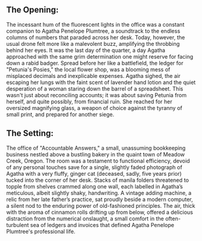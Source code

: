 ## The Opening:

The incessant hum of the fluorescent lights in the office was a constant companion to Agatha Penelope Plumtree, a soundtrack to the endless columns of numbers that paraded across her desk. Today, however, the usual drone felt more like a malevolent buzz, amplifying the throbbing behind her eyes. It was the last day of the quarter, a day Agatha approached with the same grim determination one might reserve for facing down a rabid badger. Spread before her like a battlefield, the ledger for "Petunia's Posies," the local flower shop, was a blooming mess of misplaced decimals and inexplicable expenses. Agatha sighed, the air escaping her lungs with the faint scent of lavender hand lotion and the quiet desperation of a woman staring down the barrel of a spreadsheet. This wasn't just about reconciling accounts; it was about saving Petunia from herself, and quite possibly, from financial ruin. She reached for her oversized magnifying glass, a weapon of choice against the tyranny of small print, and prepared for another siege.

## The Setting:

The office of "Accountable Answers," a small, unassuming bookkeeping business nestled above a bustling bakery in the quaint town of Meadow Creek, Oregon. The room was a testament to functional efficiency, devoid of any personal touches save for a single, slightly faded photograph of Agatha with a very fluffy, ginger cat (deceased, sadly, five years prior) tucked into the corner of her desk. Stacks of manila folders threatened to topple from shelves crammed along one wall, each labelled in Agatha’s meticulous, albeit slightly shaky, handwriting. A vintage adding machine, a relic from her late father’s practice, sat proudly beside a modern computer, a silent nod to the enduring power of old-fashioned principles. The air, thick with the aroma of cinnamon rolls drifting up from below, offered a delicious distraction from the numerical onslaught, a small comfort in the often-turbulent sea of ledgers and invoices that defined Agatha Penelope Plumtree's professional life.
